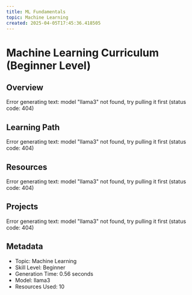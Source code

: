 ```yaml
---
title: ML Fundamentals
topic: Machine Learning
created: 2025-04-05T17:45:36.418505
---
```


# Machine Learning Curriculum (Beginner Level)

## Overview

Error generating text: model "llama3" not found, try pulling it first (status code: 404)

## Learning Path

Error generating text: model "llama3" not found, try pulling it first (status code: 404)

## Resources

Error generating text: model "llama3" not found, try pulling it first (status code: 404)

## Projects

Error generating text: model "llama3" not found, try pulling it first (status code: 404)

## Metadata

- Topic: Machine Learning
- Skill Level: Beginner
- Generation Time: 0.56 seconds
- Model: llama3
- Resources Used: 10
